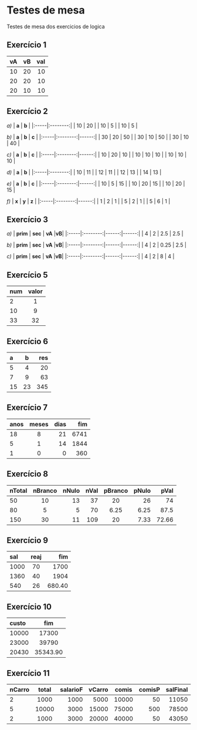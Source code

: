 # Testes de mesa
Testes de mesa dos exercicios de logica

## Exercício 1

| **vA** |  **vB**  | **val** |
|:-----|:--------:|------:|
| 10   | 20 |  10 |
| 20   | 20 |  10 |
| 20   | 10 |  10 |


## Exercício 2

_a)_
| **a** |  **b**  |
|:-----|:--------:|
| 10   | 20 |
| 10   | 5 |
| 10   | 5 |

_b)_
| **a** |  **b**  | **c** |
|:-----|:--------:|------:|
| 30   | 20 |  50 |
| 30   | 10 |  50 |
| 30  | 10 |  40 |

_c)_
| **a** |  **b**  | **c** |
|:-----|:--------:|------:|
| 10   | 20 |  10 |
| 10   | 10 |  10 |
| 10   | 10 |  10 |

_d)_
| **a** |  **b**  |
|:-----|:--------:|
| 10   | 11 |
| 12   | 11 |
| 12   | 13 |
| 14   | 13 |

_e)_
| **a** |  **b**  | **c** |
|:-----|:--------:|------:|
| 10   | 5 |  15 |
| 10   | 20 |  15 |
| 10   | 20 |  15 |

_f)_
| **x** |  **y**  | **z** |
|:-----|:--------:|------:|
| 1   | 2 |  1 |
| 5   | 2 |  1 |
| 5   | 6 |  1 |


## Exercício 3

_a)_
| **prim** |  **sec**  | **vA** |**vB**|
|:-----|:--------:|------:|------:|
| 4   | 2 |  2.5 | 2.5 |


_b)_
| **prim** |  **sec**  | **vA** |**vB**|
|:-----|:--------:|------:|------:|
| 4   | 2 |  0.25 | 2.5 |

_c)_
| **prim** |  **sec**  | **vA** |**vB**|
|:-----|:--------:|------:|------:|
| 4   | 2 |  8 | 4 |


## Exercício 5

| **num** |  **valor**  |
|:-----|:--------:|
| 2   | 1 |
| 10   | 9 |
| 33   | 32 |

## Exercício 6

| **a** |  **b**  | **res** |
|:-----|:--------:|------:|
| 5   | 4 |  20 |
| 7   | 9 |  63 |
| 15   | 23 |  345 |

## Exercício 7

| **anos** |  **meses**  | **dias** | **fim**|
|:-----|:--------:|------:|------:|
| 18   | 8 |  21 | 6741 |
| 5   | 1 |  14 | 1844 |
| 1   | 0 |  0 | 360 |

## Exercício 8

| **nTotal** |  **nBranco**  | **nNulo** | **nVal**|  **pBranco**  | **pNulo** | **pVal**|
|:-----|:--------:|------:|------:|:--------:|------:|------:|
| 50   | 10 |  13 | 37 | 20 |  26 | 74 |
| 80   | 5 |  5 | 70 | 6.25 |  6.25 | 87.5 |
| 150   | 30 |  11 | 109 | 20 |  7.33 | 72.66 |

## Exercício 9

| **sal** |  **reaj**  | **fim** |
|:-----|:--------:|------:|
| 1000   | 70 |  1700 |
| 1360   | 40 |  1904 |
| 540   | 26 |  680.40 |


## Exercício 10

| **custo** |  **fim**  |
|:-----|:--------:|
| 10000   | 17300 |
| 23000   | 39790 |
| 20430   | 35343.90 |


## Exercício 11

| **nCarro** |  **total**  | **salarioF** | **vCarro**|  **comis**  | **comisP** | **salFinal**|
|:-----|:--------:|------:|------:|:--------:|------:|------:|
| 2   | 1000 |  1000 | 5000 | 10000 |  50 | 11050 |
| 5   | 10000 |  3000 | 15000 | 75000 |  500 | 78500 |
| 2   | 1000 |  3000 | 20000 | 40000 |  50 | 43050 |
